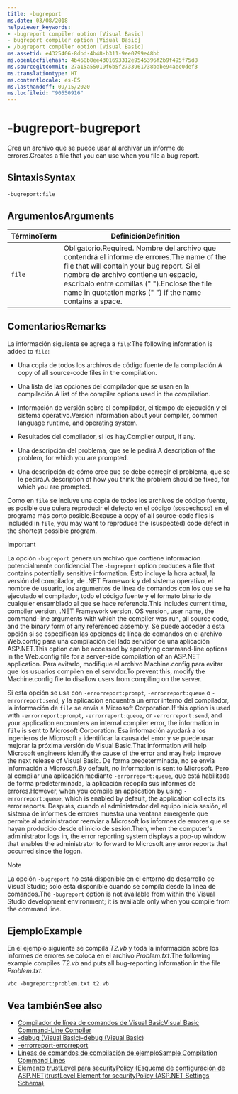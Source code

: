 ```yaml
---
title: -bugreport
ms.date: 03/08/2018
helpviewer_keywords:
- -bugreport compiler option [Visual Basic]
- bugreport compiler option [Visual Basic]
- /bugreport compiler option [Visual Basic]
ms.assetid: e4325406-8dbd-4b48-b311-9ee0799e48bb
ms.openlocfilehash: 4b468b8ee4301693312e9545396f2b9f495f75d8
ms.sourcegitcommit: 27a15a55019f6b5f2733961738babe94aec0def3
ms.translationtype: HT
ms.contentlocale: es-ES
ms.lasthandoff: 09/15/2020
ms.locfileid: "90550916"
---
```

# <a name="-bugreport"></a><span data-ttu-id="36de9-102">-bugreport</span><span class="sxs-lookup"><span data-stu-id="36de9-102">-bugreport</span></span>

<span data-ttu-id="36de9-103">Crea un archivo que se puede usar al archivar un informe de errores.</span><span class="sxs-lookup"><span data-stu-id="36de9-103">Creates a file that you can use when you file a bug report.</span></span>

## <a name="syntax"></a><span data-ttu-id="36de9-104">Sintaxis</span><span class="sxs-lookup"><span data-stu-id="36de9-104">Syntax</span></span>

```console
-bugreport:file
```

## <a name="arguments"></a><span data-ttu-id="36de9-105">Argumentos</span><span class="sxs-lookup"><span data-stu-id="36de9-105">Arguments</span></span>

|<span data-ttu-id="36de9-106">Término</span><span class="sxs-lookup"><span data-stu-id="36de9-106">Term</span></span>|<span data-ttu-id="36de9-107">Definición</span><span class="sxs-lookup"><span data-stu-id="36de9-107">Definition</span></span>|
|---|---|
|`file`|<span data-ttu-id="36de9-108">Obligatorio.</span><span class="sxs-lookup"><span data-stu-id="36de9-108">Required.</span></span> <span data-ttu-id="36de9-109">Nombre del archivo que contendrá el informe de errores.</span><span class="sxs-lookup"><span data-stu-id="36de9-109">The name of the file that will contain your bug report.</span></span> <span data-ttu-id="36de9-110">Si el nombre de archivo contiene un espacio, escríbalo entre comillas (" ").</span><span class="sxs-lookup"><span data-stu-id="36de9-110">Enclose the file name in quotation marks (" ") if the name contains a space.</span></span>|

## <a name="remarks"></a><span data-ttu-id="36de9-111">Comentarios</span><span class="sxs-lookup"><span data-stu-id="36de9-111">Remarks</span></span>

<span data-ttu-id="36de9-112">La información siguiente se agrega a `file`:</span><span class="sxs-lookup"><span data-stu-id="36de9-112">The following information is added to `file`:</span></span>

- <span data-ttu-id="36de9-113">Una copia de todos los archivos de código fuente de la compilación.</span><span class="sxs-lookup"><span data-stu-id="36de9-113">A copy of all source-code files in the compilation.</span></span>

- <span data-ttu-id="36de9-114">Una lista de las opciones del compilador que se usan en la compilación.</span><span class="sxs-lookup"><span data-stu-id="36de9-114">A list of the compiler options used in the compilation.</span></span>

- <span data-ttu-id="36de9-115">Información de versión sobre el compilador, el tiempo de ejecución y el sistema operativo.</span><span class="sxs-lookup"><span data-stu-id="36de9-115">Version information about your compiler, common language runtime, and operating system.</span></span>

- <span data-ttu-id="36de9-116">Resultados del compilador, si los hay.</span><span class="sxs-lookup"><span data-stu-id="36de9-116">Compiler output, if any.</span></span>

- <span data-ttu-id="36de9-117">Una descripción del problema, que se le pedirá.</span><span class="sxs-lookup"><span data-stu-id="36de9-117">A description of the problem, for which you are prompted.</span></span>

- <span data-ttu-id="36de9-118">Una descripción de cómo cree que se debe corregir el problema, que se le pedirá.</span><span class="sxs-lookup"><span data-stu-id="36de9-118">A description of how you think the problem should be fixed, for which you are prompted.</span></span>

<span data-ttu-id="36de9-119">Como en `file` se incluye una copia de todos los archivos de código fuente, es posible que quiera reproducir el defecto en el código (sospechoso) en el programa más corto posible.</span><span class="sxs-lookup"><span data-stu-id="36de9-119">Because a copy of all source-code files is included in `file`, you may want to reproduce the (suspected) code defect in the shortest possible program.</span></span>

> [!IMPORTANT]
> <span data-ttu-id="36de9-120">La opción `-bugreport` genera un archivo que contiene información potencialmente confidencial.</span><span class="sxs-lookup"><span data-stu-id="36de9-120">The `-bugreport` option produces a file that contains potentially sensitive information.</span></span> <span data-ttu-id="36de9-121">Esto incluye la hora actual, la versión del compilador, de .NET Framework y del sistema operativo, el nombre de usuario, los argumentos de línea de comandos con los que se ha ejecutado el compilador, todo el código fuente y el formato binario de cualquier ensamblado al que se hace referencia.</span><span class="sxs-lookup"><span data-stu-id="36de9-121">This includes current time, compiler version, .NET Framework version, OS version, user name, the command-line arguments with which the compiler was run, all source code, and the binary form of any referenced assembly.</span></span> <span data-ttu-id="36de9-122">Se puede acceder a esta opción si se especifican las opciones de línea de comandos en el archivo Web.config para una compilación del lado servidor de una aplicación ASP.NET.</span><span class="sxs-lookup"><span data-stu-id="36de9-122">This option can be accessed by specifying command-line options in the Web.config file for a server-side compilation of an ASP.NET application.</span></span> <span data-ttu-id="36de9-123">Para evitarlo, modifique el archivo Machine.config para evitar que los usuarios compilen en el servidor.</span><span class="sxs-lookup"><span data-stu-id="36de9-123">To prevent this, modify the Machine.config file to disallow users from compiling on the server.</span></span>

<span data-ttu-id="36de9-124">Si esta opción se usa con `-errorreport:prompt`, `-errorreport:queue` o `-errorreport:send`, y la aplicación encuentra un error interno del compilador, la información de `file` se envía a Microsoft Corporation.</span><span class="sxs-lookup"><span data-stu-id="36de9-124">If this option is used with `-errorreport:prompt`, `-errorreport:queue`, or `-errorreport:send`, and your application encounters an internal compiler error, the information in `file` is sent to Microsoft Corporation.</span></span> <span data-ttu-id="36de9-125">Esa información ayudará a los ingenieros de Microsoft a identificar la causa del error y se puede usar mejorar la próxima versión de Visual Basic.</span><span class="sxs-lookup"><span data-stu-id="36de9-125">That information will help Microsoft engineers identify the cause of the error and may help improve the next release of Visual Basic.</span></span> <span data-ttu-id="36de9-126">De forma predeterminada, no se envía información a Microsoft.</span><span class="sxs-lookup"><span data-stu-id="36de9-126">By default, no information is sent to Microsoft.</span></span> <span data-ttu-id="36de9-127">Pero al compilar una aplicación mediante `-errorreport:queue`, que está habilitada de forma predeterminada, la aplicación recopila sus informes de errores.</span><span class="sxs-lookup"><span data-stu-id="36de9-127">However, when you compile an application by using `-errorreport:queue`, which is enabled by default, the application collects its error reports.</span></span> <span data-ttu-id="36de9-128">Después, cuando el administrador del equipo inicia sesión, el sistema de informes de errores muestra una ventana emergente que permite al administrador reenviar a Microsoft los informes de errores que se hayan producido desde el inicio de sesión.</span><span class="sxs-lookup"><span data-stu-id="36de9-128">Then, when the computer's administrator logs in, the error reporting system displays a pop-up window that enables the administrator to forward to Microsoft any error reports that occurred since the logon.</span></span>

> [!NOTE]
> <span data-ttu-id="36de9-129">La opción `-bugreport` no está disponible en el entorno de desarrollo de Visual Studio; solo está disponible cuando se compila desde la línea de comandos.</span><span class="sxs-lookup"><span data-stu-id="36de9-129">The `-bugreport` option is not available from within the Visual Studio development environment; it is available only when you compile from the command line.</span></span>

## <a name="example"></a><span data-ttu-id="36de9-130">Ejemplo</span><span class="sxs-lookup"><span data-stu-id="36de9-130">Example</span></span>

<span data-ttu-id="36de9-131">En el ejemplo siguiente se compila *T2.vb* y toda la información sobre los informes de errores se coloca en el archivo *Problem.txt*.</span><span class="sxs-lookup"><span data-stu-id="36de9-131">The following example compiles *T2.vb* and puts all bug-reporting information in the file *Problem.txt*.</span></span>

```console
vbc -bugreport:problem.txt t2.vb
```

## <a name="see-also"></a><span data-ttu-id="36de9-132">Vea también</span><span class="sxs-lookup"><span data-stu-id="36de9-132">See also</span></span>

- [<span data-ttu-id="36de9-133">Compilador de línea de comandos de Visual Basic</span><span class="sxs-lookup"><span data-stu-id="36de9-133">Visual Basic Command-Line Compiler</span></span>](index.md)
- [<span data-ttu-id="36de9-134">-debug (Visual Basic)</span><span class="sxs-lookup"><span data-stu-id="36de9-134">-debug (Visual Basic)</span></span>](debug.md)
- [<span data-ttu-id="36de9-135">-errorreport</span><span class="sxs-lookup"><span data-stu-id="36de9-135">-errorreport</span></span>](errorreport.md)
- [<span data-ttu-id="36de9-136">Líneas de comandos de compilación de ejemplo</span><span class="sxs-lookup"><span data-stu-id="36de9-136">Sample Compilation Command Lines</span></span>](sample-compilation-command-lines.md)
- <span data-ttu-id="36de9-137">[Elemento trustLevel para securityPolicy (Esquema de configuración de ASP.NET)](/previous-versions/dotnet/netframework-4.0/as399f0x(v=vs.100))</span><span class="sxs-lookup"><span data-stu-id="36de9-137">[trustLevel Element for securityPolicy (ASP.NET Settings Schema)](/previous-versions/dotnet/netframework-4.0/as399f0x(v=vs.100))</span></span>
